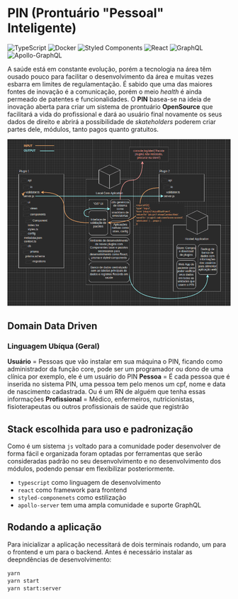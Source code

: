 # PIN (Prontuário "Pessoal" Inteligente)

![TypeScript](https://img.shields.io/badge/typescript-%23007ACC.svg?style=for-the-badge&logo=typescript&logoColor=white) ![Docker](https://img.shields.io/badge/docker-%230db7ed.svg?style=for-the-badge&logo=docker&logoColor=white) 	![Styled Components](https://img.shields.io/badge/styled--components-DB7093?style=for-the-badge&logo=styled-components&logoColor=white) ![React](https://img.shields.io/badge/react-%2320232a.svg?style=for-the-badge&logo=react&logoColor=%2361DAFB) ![GraphQL](https://img.shields.io/badge/-GraphQL-E10098?style=for-the-badge&logo=graphql&logoColor=white) ![Apollo-GraphQL](https://img.shields.io/badge/-ApolloGraphQL-311C87?style=for-the-badge&logo=apollo-graphql)

A saúde está em constante evolução, porém a tecnologia na área têm ousado pouco para facilitar o desenvolvimento da área e muitas vezes esbarra em limites de regulamentação. É sabido que uma das maiores fontes de inovação é a comunicação, porém o meio *health* é ainda permeado de patentes e funcionalidades. O **PIN** basea-se na ideia de inovação aberta para criar um sistema de prontuário **OpenSource** que facilitará a vida do profissional e dará ao usuário final novamente os seus dados de direito e abrirá a possibilidade de *skateholders* poderem criar partes dele, módulos, tanto pagos quanto gratuitos.

![Fluxograma de Funcionamento PIN](https://github.com/ORANGO-IO/PIN/blob/main/chart.png?raw=true)  

## Domain Data Driven

### Linguagem Ubíqua (Geral)

**Usuário** = Pessoas que vão instalar em sua máquina o PIN, ficando como administrador da função core, pode ser um programador ou dono de uma clínica por exemplo, ele é um usuário do PIN
**Pessoa** = É cada pessoa que é inserida no sistema PIN, uma pessoa tem pelo menos um cpf, nome e data de nascimento cadastrada. Ou é um RN de alguém que tenha essas informações
**Profissional** = Médico, enfermeiros, nutricionistas, fisioterapeutas ou outros profissionais de saúde que registrão

## Stack escolhida para uso e padronização

Como é um sistema `js` voltado para a comunidade poder desenvolver de forma fácil e organizada foram optadas por ferramentas que serão consideradas padrão no seu desenvolvimento e no desenvolvimento dos módulos, podendo pensar em flexibilizar posteriormente.  

- `typescript` como linguagem de desenvolvimento
- `react` como framework para frontend
- `styled-componenets` como estilização
- `apollo-server` tem uma ampla comunidade e suporte GraphQL

## Rodando a aplicação

Para inicializar a aplicação necessitará de dois terminais rodando, um para o frontend e um para o backend. Antes é necessário instalar as deepndências de desenvolvimento:

```sh
yarn
yarn start
yarn start:server
```